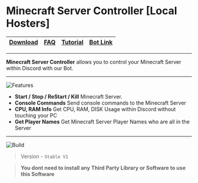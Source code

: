 # Minecraft Server Controller [Local Hosters]

| [Download](https://github.com/) | [FAQ](https://github.com/Minecraft-Server-Controller/Local-Hosters-Software/blob/main/FAQ.md) | [Tutorial](https://www.youtube.com/channel/UCZtd2QzjWBmblc2lMFt_NHQ/featured) | [Bot Link](https://discord.com/oauth2/authorize?client_id=850756148536672277&permissions=3490184304&scope=applications.commands%20bot) |
| :---: | :---: | :---: | :---: |

</div>

---

**Minecraft Server Controller** allows you to control your Minecraft Server within Discord with our Bot. 

---
![Features](https://s12.directupload.net/images/200907/9m8qldwi.png)
- **Start / Stop / ReStart / Kill** Minecraft Server.
- **Console Commands** Send console commands to the Minecraft Server
- **CPU, RAM Info** Get CPU, RAM, DISK Usage within Discord without touching your PC
- **Get Player Names** Get Minecraft Server Player Names who are all in the Server
---

![Build](https://s12.directupload.net/images/200907/5j3544ai.png)

> Version - `Stable V1`

>  __You dont need to install any Third Party Library or Software to use this Software__
